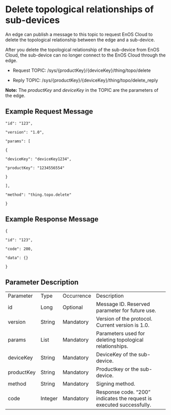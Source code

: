 # Delete topological relationships of sub-devices

An edge can publish a message to this topic to request EnOS Cloud to delete the topological relationship between the edge and a sub-device.

After you delete the topological relationship of the sub-device from EnOS Cloud, the sub-device can no longer connect to the EnOS Cloud through the edge.

- Request TOPIC: /sys/{productKey}/{deviceKey}/thing/topo/delete

- Reply TOPIC: /sys/{productKey}/{deviceKey}/thing/topo/delete_reply

**Note:** The *productKey* and *deviceKey* in the TOPIC are the parameters of the edge.

## Example Request Message

```
"id": "123",

"version": "1.0",

"params": [

{

"deviceKey": "deviceKey1234",

"productKey": "1234556554"

}

],

"method": "thing.topo.delete"

}
```

## Example Response Message

```
{

"id": "123",

"code": 200,

"data": {}

}
```

## Parameter Description

<table>
  <tr>
    <td>Parameter</td>
    <td>Type</td>
    <td>Occurrence</td>
    <td>Description</td>
  </tr>
  <tr>
    <td>id</td>
    <td>Long</td>
    <td>Optional</td>
    <td>Message ID. Reserved parameter for future use.</td>
  </tr>
  <tr>
    <td>version</td>
    <td>String</td>
    <td>Mandatory</td>
    <td>Version of the protocol. Current version is   1.0.</td>
  </tr>
  <tr>
    <td>params</td>
    <td>List</td>
    <td>Mandatory</td>
    <td>Parameters used for deleting topological   relationships.</td>
  </tr>
  <tr>
    <td>deviceKey</td>
    <td>String</td>
    <td>Mandatory</td>
    <td>DeviceKey of the sub-device.</td>
  </tr>
  <tr>
    <td>productKey</td>
    <td>String</td>
    <td>Mandatory</td>
    <td>Productkey or the sub-device.</td>
  </tr>
  <tr>
    <td>method</td>
    <td>String</td>
    <td>Mandatory</td>
    <td>Signing method. </td>
  </tr>

  <tr>
    <td>code</td>
    <td>Integer</td>
    <td>Mandatory</td>
    <td>Response code. &ldquo;200&rdquo; indicates the request is   executed successfully.</td>
  </tr>
</table>
